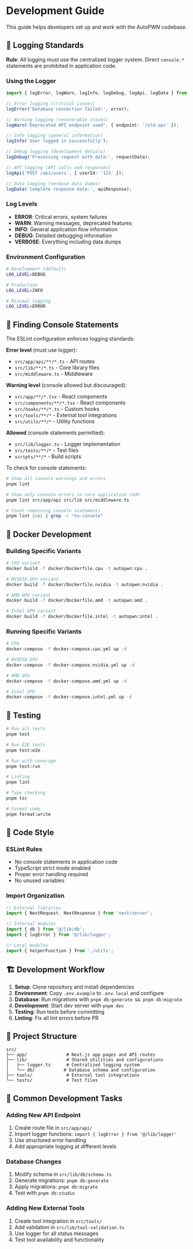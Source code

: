 # Development Guide

This guide helps developers set up and work with the AutoPWN codebase.

## 📝 Logging Standards

**Rule**: All logging must use the centralized logger system. Direct `console.*` statements are prohibited in application code.

### Using the Logger

```typescript
import { logError, logWarn, logInfo, logDebug, logApi, logData } from '@/lib/logger';

// Error logging (critical issues)
logError('Database connection failed:', error);

// Warning logging (recoverable issues)
logWarn('Deprecated API endpoint used', { endpoint: '/old-api' });

// Info logging (general information)
logInfo('User logged in successfully');

// Debug logging (development details)
logDebug('Processing request with data:', requestData);

// API logging (API calls and responses)
logApi('POST /api/users', { userId: '123' });

// Data logging (verbose data dumps)
logData('Complete response data:', apiResponse);
```

### Log Levels

- **ERROR**: Critical errors, system failures
- **WARN**: Warning messages, deprecated features
- **INFO**: General application flow information
- **DEBUG**: Detailed debugging information
- **VERBOSE**: Everything including data dumps

### Environment Configuration

```bash
# Development (default)
LOG_LEVEL=DEBUG

# Production
LOG_LEVEL=INFO

# Minimal logging
LOG_LEVEL=ERROR
```

## 🔧 Finding Console Statements

The ESLint configuration enforces logging standards:

**Error level** (must use logger):
- `src/app/api/**/*.ts` - API routes
- `src/lib/**/*.ts` - Core library files
- `src/middleware.ts` - Middleware

**Warning level** (console allowed but discouraged):
- `src/app/**/*.tsx` - React components
- `src/components/**/*.tsx` - React components
- `src/hooks/**/*.ts` - Custom hooks
- `src/tools/**/*` - External tool integrations
- `src/utils/**/*` - Utility functions

**Allowed** (console statements permitted):
- `src/lib/logger.ts` - Logger implementation
- `src/tests/**/*` - Test files
- `scripts/**/*` - Build scripts

To check for console statements:

```bash
# Show all console warnings and errors
pnpm lint

# Show only console errors in core application code
pnpm lint src/app/api src/lib src/middleware.ts

# Count remaining console statements
pnpm lint 2>&1 | grep -c "no-console"
```

## 🐳 Docker Development

### Building Specific Variants

```bash
# CPU variant
docker build -f docker/Dockerfile.cpu -t autopwn:cpu .

# NVIDIA GPU variant
docker build -f docker/Dockerfile.nvidia -t autopwn:nvidia .

# AMD GPU variant
docker build -f docker/Dockerfile.amd -t autopwn:amd .

# Intel GPU variant
docker build -f docker/Dockerfile.intel -t autopwn:intel .
```

### Running Specific Variants

```bash
# CPU
docker-compose -f docker-compose.cpu.yml up -d

# NVIDIA GPU
docker-compose -f docker-compose.nvidia.yml up -d

# AMD GPU
docker-compose -f docker-compose.amd.yml up -d

# Intel GPU
docker-compose -f docker-compose.intel.yml up -d
```

## 🧪 Testing

```bash
# Run all tests
pnpm test

# Run E2E tests
pnpm test:e2e

# Run with coverage
pnpm test:run

# Linting
pnpm lint

# Type checking
pnpm tsc

# Format code
pnpm format:write
```

## 📝 Code Style

### ESLint Rules

- No console statements in application code
- TypeScript strict mode enabled
- Proper error handling required
- No unused variables

### Import Organization

```typescript
// External libraries
import { NextRequest, NextResponse } from 'next/server';

// Internal modules
import { db } from '@/lib/db';
import { logError } from '@/lib/logger';

// Local modules
import { helperFunction } from './utils';
```

## 🏗️ Development Workflow

1. **Setup**: Clone repository and install dependencies
2. **Environment**: Copy `.env.example` to `.env.local` and configure
3. **Database**: Run migrations with `pnpm db:generate && pnpm db:migrate`
4. **Development**: Start dev server with `pnpm dev`
5. **Testing**: Run tests before committing
6. **Linting**: Fix all lint errors before PR

## 📁 Project Structure

```
src/
├── app/               # Next.js app pages and API routes
├── lib/               # Shared utilities and configurations
│   ├── logger.ts      # Centralized logging system
│   └── db/           # Database schema and configuration
├── tools/             # External tool integrations
└── tests/             # Test files
```

## 🚀 Common Development Tasks

### Adding New API Endpoint

1. Create route file in `src/app/api/`
2. Import logger functions: `import { logError } from '@/lib/logger'`
3. Use structured error handling
4. Add appropriate logging at different levels

### Database Changes

1. Modify schema in `src/lib/db/schema.ts`
2. Generate migrations: `pnpm db:generate`
3. Apply migrations: `pnpm db:migrate`
4. Test with `pnpm db:studio`

### Adding New External Tools

1. Create tool integration in `src/tools/`
2. Add validation in `src/lib/tool-validation.ts`
3. Use logger for all status messages
4. Test tool availability and functionality